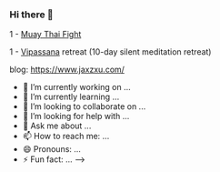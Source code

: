 ### Hi there 👋



1 - [Muay Thai Fight](https://youtu.be/NSNgyCN6xHs)

1 - [Vipassana](https://www.dhamma.org) retreat (10-day silent meditation retreat)

blog: https://www.jaxzxu.com/


- 🔭 I’m currently working on ...
- 🌱 I’m currently learning ...
- 👯 I’m looking to collaborate on ...
- 🤔 I’m looking for help with ...
- 💬 Ask me about ...
- 📫 How to reach me: ...
- 😄 Pronouns: ...
- ⚡ Fun fact: ...
-->
